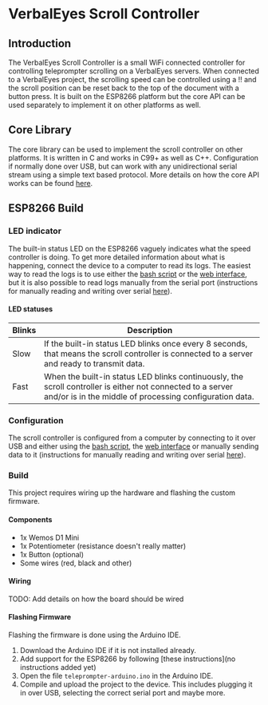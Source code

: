 # VerbalEyes Scroll Controller

## Introduction
The VerbalEyes Scroll Controller is a small WiFi connected controller for controlling teleprompter scrolling on a VerbalEyes servers.
When connected to a VerbalEyes project, the scrolling speed can be controlled using a !! and the scroll position can be reset back to the top of the document with a button press.
It is built on the ESP8266 platform but the core API can be used separately to implement it on other platforms as well.
<!-- It works by connecting to Wi-Fi and sending the commands to the server over a WebSocket connection. -->



## Core Library
The core library can be used to implement the scroll controller on other platforms.
It is written in C and works in C99+ as well as C++.
Configuration if normally done over USB, but can work with any unidirectional serial stream using a simple text based protocol. <!-- maybe this is too detailed information for the root readme and should be moved to the src/readme instead? -->
More details on how the core API works can be found [here](./src/README.md).

<!--
Because of this, the functions to access to Wi-Fi, sockets, persistent storage and logging are not defined.
These have to be implemented to work on the micro controller that it is used on by defining all the required functions the library uses. These functions are prototyped in `./src/scroll-controller.h` and documented together with the available API functions in [./src/README.md](./src/README.md). -->



## ESP8266 Build
<!-- The built-in implementation has only been tested to work on the ESP8266. -->
<!-- It is an Arduino project with -->
<!-- This is an implementation of the library that works on the ESP8266. -->

### LED indicator
The built-in status LED on the ESP8266 vaguely indicates what the speed controller is doing.
To get more detailed information about what is happening, connect the device to a computer to read its logs.
The easiest way to read the logs is to use either the [bash script](./tools/configure_bash) or the [web interface](./tools/configure_web), but it is also possible to read logs manually from the serial port (instructions for manually reading and writing over serial [here](./tools/configure_bash/README.md)).

#### LED statuses
| Blinks | Description |
| --- | -
| Slow | If the built-in status LED blinks once every 8 seconds, that means the scroll controller is connected to a server and ready to transmit data.
| Fast | When the built-in status LED blinks continuously, the scroll controller is either not connected to a server and/or is in the middle of processing configuration data.

### Configuration
The scroll controller is configured from a computer by connecting to it over USB and either using the [bash script](./tools/configure_bash), the [web interface](./tools/configure_web) or manually sending data to it (instructions for manually reading and writing over serial [here](./tools/configure_bash/README.md)).
<!-- A list of possible error messages that could occur can be found in [here](./src/README.md). -->
<!-- information about the errors that can occur is probably not needed here -->

### Build
This project requires wiring up the hardware and flashing the custom firmware.

#### Components
* 1x Wemos D1 Mini
* 1x Potentiometer (resistance doesn't really matter)
* 1x Button (optional)
* Some wires (red, black and other)

#### Wiring
TODO: Add details on how the board should be wired

#### Flashing Firmware
Flashing the firmware is done using the Arduino IDE.
1. Download the Arduino IDE if it is not installed already.
2. Add support for the ESP8266 by following [these instructions](no instructions added yet)
3. Open the file `teleprompter-arduino.ino` in the Arduino IDE.
4. Compile and upload the project to the device.
This includes plugging it in over USB, selecting the correct serial port and maybe more.

